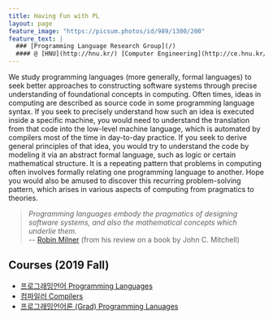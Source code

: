 ```yaml
---
title: Having Fun with PL
layout: page
feature_image: "https://picsum.photos/id/989/1300/200"
feature_text: |
  ### [Programming Language Research Group](/)
  #### @ [HNU](http://hnu.kr/) [Computer Engineering](http://ce.hnu.kr/)
---
```


We study programming languages (more generally, formal languages) to seek better approaches to constructing software systems through precise understanding of foundational concepts in computing. Often times, ideas in computing are described as source code in some programming language syntax. If you seek to precisely understand how such an idea is executed inside a specific machine, you would need to understand the translation from that code into the low-level machine language, which is automated by compilers most of the time in day-to-day practice. If you seek to derive general principles of that idea, you would try to understand the code by modeling it via an abstract formal language, such as logic or certain mathematical structure. It is a repeating pattern that problems in computing often involves formally relating one programming language to another. Hope you would also be amused to discover this recurring problem-solving pattern, which arises in various aspects of computing from pragmatics to theories.

> *Programming languages embody the pragmatics of designing software systems, and also the mathematical concepts which underlie them.*
> <br> -- [Robin Milner](https://en.wikipedia.org/wiki/Robin_Milner) (from his review on a book by John C. Mitchell)

## Courses (2019 Fall)
 * [프로그래밍언어 Programming Languages](/pl2019fall)
 * [컴파일러 Compilers](/compiler2019fall)
 * [프로그래밍언어론 (Grad) Programming Lanuages](/grad-pl2019fall)
